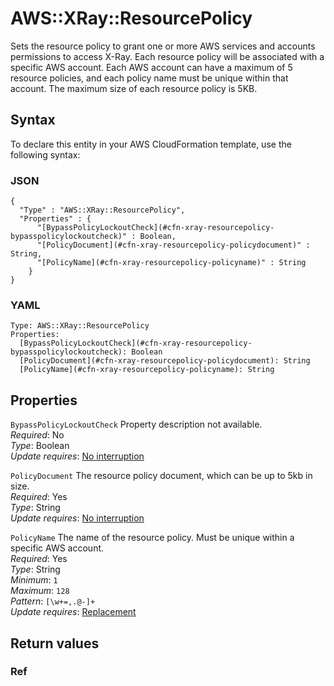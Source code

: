 # AWS::XRay::ResourcePolicy<a name="aws-resource-xray-resourcepolicy"></a>

 Sets the resource policy to grant one or more AWS services and accounts permissions to access X\-Ray\. Each resource policy will be associated with a specific AWS account\. Each AWS account can have a maximum of 5 resource policies, and each policy name must be unique within that account\. The maximum size of each resource policy is 5KB\. 

## Syntax<a name="aws-resource-xray-resourcepolicy-syntax"></a>

To declare this entity in your AWS CloudFormation template, use the following syntax:

### JSON<a name="aws-resource-xray-resourcepolicy-syntax.json"></a>

```
{
  "Type" : "AWS::XRay::ResourcePolicy",
  "Properties" : {
      "[BypassPolicyLockoutCheck](#cfn-xray-resourcepolicy-bypasspolicylockoutcheck)" : Boolean,
      "[PolicyDocument](#cfn-xray-resourcepolicy-policydocument)" : String,
      "[PolicyName](#cfn-xray-resourcepolicy-policyname)" : String
    }
}
```

### YAML<a name="aws-resource-xray-resourcepolicy-syntax.yaml"></a>

```
Type: AWS::XRay::ResourcePolicy
Properties: 
  [BypassPolicyLockoutCheck](#cfn-xray-resourcepolicy-bypasspolicylockoutcheck): Boolean
  [PolicyDocument](#cfn-xray-resourcepolicy-policydocument): String
  [PolicyName](#cfn-xray-resourcepolicy-policyname): String
```

## Properties<a name="aws-resource-xray-resourcepolicy-properties"></a>

`BypassPolicyLockoutCheck`  <a name="cfn-xray-resourcepolicy-bypasspolicylockoutcheck"></a>
Property description not available\.  
*Required*: No  
*Type*: Boolean  
*Update requires*: [No interruption](https://docs.aws.amazon.com/AWSCloudFormation/latest/UserGuide/using-cfn-updating-stacks-update-behaviors.html#update-no-interrupt)

`PolicyDocument`  <a name="cfn-xray-resourcepolicy-policydocument"></a>
The resource policy document, which can be up to 5kb in size\.  
*Required*: Yes  
*Type*: String  
*Update requires*: [No interruption](https://docs.aws.amazon.com/AWSCloudFormation/latest/UserGuide/using-cfn-updating-stacks-update-behaviors.html#update-no-interrupt)

`PolicyName`  <a name="cfn-xray-resourcepolicy-policyname"></a>
The name of the resource policy\. Must be unique within a specific AWS account\.  
*Required*: Yes  
*Type*: String  
*Minimum*: `1`  
*Maximum*: `128`  
*Pattern*: `[\w+=,.@-]+`  
*Update requires*: [Replacement](https://docs.aws.amazon.com/AWSCloudFormation/latest/UserGuide/using-cfn-updating-stacks-update-behaviors.html#update-replacement)

## Return values<a name="aws-resource-xray-resourcepolicy-return-values"></a>

### Ref<a name="aws-resource-xray-resourcepolicy-return-values-ref"></a>